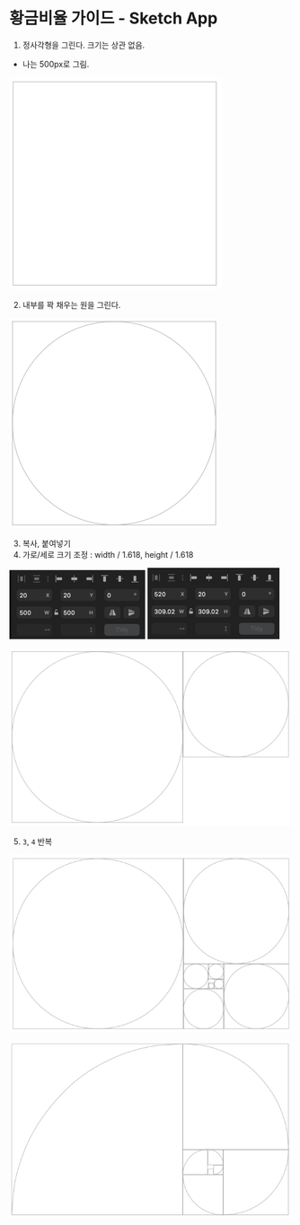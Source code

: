 # 황금비율 가이드 - Sketch App
1. 정사각형을 그린다. 크기는 상관 없음.
- 나는 500px로 그림.

![](../design/.%5B20210311%5D_sketch_golden_ratio_images/31c50f86.png)

2. 내부를 꽉 채우는 원을 그린다.

![](../design/.%5B20210311%5D_sketch_golden_ratio_images/7961f7cf.png)

3. 복사, 붙여넣기
4. 가로/세로 크기 조정 : width / 1.618, height / 1.618
    
![](../design/.%5B20210311%5D_sketch_golden_ratio_images/c740efa8.png)
![](../design/.%5B20210311%5D_sketch_golden_ratio_images/f0f06fef.png)
    
![](../design/.%5B20210311%5D_sketch_golden_ratio_images/81d5e4e0.png)

5. `3`, `4` 반복

![](../design/.%5B20210311%5D_sketch_golden_ratio_images/e08c241a.png)

![](../design/.%5B20210311%5D_sketch_golden_ratio_images/13d2f2dd.png)

